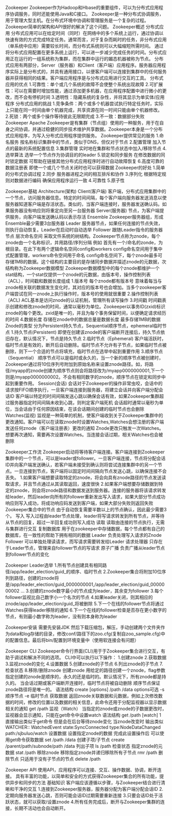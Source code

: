 Zookeeper
Zookeeper作为Hadoop和Hbase的重要组件，可以为分布式应用程序协调服务，同时还能使用Java和C接口。
Zookeeper是一种分布式协调服务，用于管理大型主机。在分布式环境中协调和管理服务是一个复杂的过程。Zookeeper简单的架构和API很好的解决了这个问题。
Zookeeper概述
分布式应用
分布式应用可以在给定时间（同时）在网络中的多个系统上运行，通过协调以快速有效的方式完成特定任务。通常而言，对于复杂而耗时的任务，非分布式应用（单系统中应用）需要较长时间，而分布式系统则可以大幅缩短所需时间。
通过将分布式应用配置在更多系统上运行，可以进一步减少完成任务的时间。分布式应用正在运行的一组系统称为集群，而在集群中运行的媚态机器被称为节点。
分布式应用有两部分，Server（服务器）和Client（客户端）应用程序。服务器应用程序实际上是分布式的，并具有通用接口，以便客户端可以连接到集群中的任何服务器并获得相同的结果。客户端应用程序是与分布式应用进行交互的工具。
分布式应用的优点
1.可靠性：单个或几个系统的故障不会使整个系统出现故障
2.可扩展性：可以在需要时增加性能，通过添加更多机器，在应用程序配置中进行微小的更改，而不会有停机时间
3.透明性：隐藏系统的复杂性，并将其显示为单实体/应用程序
分布式应用的挑战
1.竞争条件：两个或多个机器尝试执行特定任务时，实际上只能在同一时间由单个机器完成，共享资源在同一时间只能由单个机器修改。
2.死锁：两个或多个操作等待彼此无限期完成
3.不一致：数据部分失败
Zookeeper
Apache Zookeeper是有集群（节点组）使用的一种服务，用于在自身之间协调，并通过稳健的同步技术维护共享数据。Zookeeper本身是一个分布式应用程序，为写入分布式应用程序提供服务。
Zookeeper提供常见的服务
1.命名服务 按名称标识集群中的节点，类似于DNS，但仅对于节点
2.配置管理 加入节点的最新的系统配置信息
3.集群管理 实时地在集群和节点状态中加入/移除节点
4.选举算法 选举一个节点作为协调目的的leader
5.锁定和同步服务 在修改数据的同时锁定数据 可帮助在链接其他分布式应用程序时进行自动故障恢复
6.高度可靠的数据注册表 即使一个或几个节点关闭时也可以获得数据
Zookeeper的好处
1.简单的分布式协调过程
2.同步 服务器进程之间的相互排斥和协作
3.序列化 根据特定规则对数据进行编码 确保应用程序运行一致
4.可靠性
5.原子性

Zookeeper基础
Architecture(架构)
Client(客户端)     客户端，分布式应用集群中的一个节点，访问服务器信息。特定的时间间隔，每个客户端向服务器发送消息以使服务器知道客户端是存活状态。类似的，当客户端连接时，服务器发送确认码。如果服务器没有响应则将重定向至另一台服务器
Server(服务器)     节点，为客户端提供服务，向客户端发送确认码以表示存活
Ensemble           Zookeeper服务器组，形成Ensemble最少需要3台服务器
Leader             服务器节点，如果任何连接的节点失效，则执行自动恢复。Leader在启动时自动选举
Follower           跟随Leader指令的服务器节点
层次命名空间
采取文件系统的树结构。Zookeeper节点称为znode，每个znode由一个名称标识，并用路径/序列分隔
例如
首先有一个/命名的zonde，为根目录。在此下有两个逻辑命名空间config和workers
config命名空间用于集中式配置管理，workers命令空间用于命名
config命名空间下，每个znode最多可存储1MB的数据。这个结构的主要目的是存储同步数据并描述znode的元数据，次结构称为Zookeeper数据模型
Zookeeper数据模型中的每个znode都维护一个stat结构，一个stat仅提供一个znode的元数据，由版本号，操作控制列表（ACL），时间戳和数据长度组成
1.版本号 每个znode都有版本号 意味着每当与znode相关联的数据发生变化时，其对应的版本号也会增加。当多个zookeeper客户端尝试在同一znode上执行操作时，版本号的使用就很重要
2.操作控制列表（ACL) ACL基本是访问znode的认证机制，管理所有读写操作
3.时间戳 时间戳表示创建和修改znode的时间，通常以毫秒为单位。Zookeeper以事务ID(zxid)标识znode的每个更改。zxid是唯一的，并且为每个事务保留时间，以便确定请求经历的时间
4.数据长度 存储在znode中的数据总量是数据长度 最多存储1MB的数据
Znode的类型
分为Persistent持久节点，Sequential顺序节点，ephemeral临时节点
1.持久节点(Persistent) 即使在创建该znode的客户端断开连接后，持久节点依旧存在，默认情况下，节点是持久节点
2.临时节点（Ephemeral) 客户端活跃时，临时节点是有效的，断开后自动删除。临时节点不允许有子节点，如果临时节点被删除，则下一个合适的节点将填充，临时节点在选举中起到重要作用
3.顺序节点（Sequential） 顺序节点可以是临时或永久的，当一个新的顺序节点被创建时，Zookeeper通过将10位序列号附加到原始名称来设置znode路径。如，将路径/myapp的znode创建为顺序节点则会将路径改为/myapp0000000001,下一个则是/myapp0000000002。不会有相同数字的znode，顺序节点在锁定和同步中起到重要作用。
Session(会话)
会话对于Zookeeper的操作非常虫咬，会话中的请求按FIFO顺序执行，一旦客户端连接到服务器，将建立会话并向客户端分配会话ID
客户端以特定的时间间隔发送心跳以确保会话有效，如果Zookeeper集群超过服务器指定时间间隔未收到心跳，则判定客户端死机
会话超时通常以毫秒为单位，当会话由于任何原因结束，在该会话期间创建的临时节点也会删除
Watches(监视)
监视是一种简单的机制，使客户端收到关于Zookeeper集群中的更改通知。客户端可以在读取znode时设置Watches,Watches会想注册的客户端发送任何znode（客户端注册表）更改的通知
Znode更改只触发一次Watches。想要再次通知，需要再次设置Watches。当连接会话过期，相关Watches也会被删除

Zookeeper工作流
Zookeeper启动将等待客户端连接。客户端连接到Zookeeper集群中的一个节点，可以是leader或follower。一旦客户端连接，节点将分配会话ID并向客户端发送确认，若客户端未接受到确认则将尝试连接集群中的另一个节点。一旦连接到节点，客户端将以固定时间间隔向节点发送心跳，以确保连接不会丢失。
1.如果客户端想要读取特定的znode，将会向具有znode路径的节点发送读取请求，并且节点通过从其读取返回，速度很快
2.如果客户端想要存储数据到特定的znode，则会将znode路径和数据发送到服务器。连接的服务器将该请求转发给leader，然后leader向所有的follower重新发出写入请求，如果大部分节点成功响应则写入成功，将成功响应码发送到客户端，如果大部分失败则返回失败
Zookeeper集合中的节点
由于自动恢复需要半数以上的节点确认，因此最少需要3个。
写入      写入过程由leader节点处理，leader将写请求转发到所有节点，并等待从节点的回复，超过一半回复成功则写入成功
读取      读取由连接的节点执行，无需与集群进行交互
复制数据库 用于在zookeeper中存储数据，每个节点都有自己的数据库，在一致性的帮助下拥有相同的数据
Leader    负责处理写入请求的Znode
Follower  可以单独处理读请求，而写请求需要转发给Leader
请求处理器 只存在于Leader节点，管理来自follower节点的写请求
原子广播   负责广播从leader节点到follower节点的变化

Zookeeper Leader选举
1.所有节点创建具有相同路径/app/leader_election/guid_的顺序、临时节点
2.Zookeeper集合将附加10位序列到路径，创建的znode将是/app/leader_election/guid_0000000001,/app/leader_election/guid_0000000002 ...
3.创建的znode数字最小的节点成为leader，其余变为follower
3.每个follower监视比自己数字小一个名次的节点
4.如果leader关闭，则其相应的znode/app/leader_election/guid_将被删除
5.下一个在线的follower节点将通过Watches获得leader移除的通知
6.下一个在线的follower检查是否存在更小数字的节点，有则最小数字称为leader，没有则本身称为leader

Zookeeper安装
需要先安装JDK
然后下载压缩包，解压，手动创建两个文件夹作为data和log存储的目录，修改conf/路径下的zoo.cfg(复制自zoo_sample.cfg)中的配置信息。最后将bin/配置到环境变量中（使用软连接会有问题）

Zookeeper CLI
Zookeeper命令行界面(CLI)用于于Zookeeper集合进行交互，有助于调试和解决不同的选项。
CLI中可以执行以下操作：
1.创建znode
2.获取数据
3.监视znode的变化
4.设置数据
5.创建znode的子节点
6.列出znode的子节点
7.检查状态
8.移除/删除znode
创建znode
用给定的路径创建一个znode，flag参数指定创建的znode是顺序的，永久的还是临时的。默认情况下，所有znode都是持久的。
当会话过期或客户端断开连接时，临时节点将被自动删除
顺序节点保证znode路径将是唯一的。
语法结构
create [options] /path /data
options可选
-s 顺序节点
-e 临时节点
获取数据
返回znode关联数据和元数据，例如上次修改数据的时间，修改的位置以及数据的相关信息，此命令还用于分配监视器以显示数据相关的通知
get /path 
监视（Watch）
当指定的znode或znode的子数据更改时，监视器会显示通知，只能在get命令中设置watch
语法结构
get /path [watch] 1
直接输出类似于get命令 但是会在后台等待znode变化
当znode改变时 输出类似
WATCHER::
WatchedEvent state:SyncConnected type:NodeDataChanged path:/sjbuluo/watch
设置数据
设置指定znode的数据 完成此设置操作后 可以使用get命令获取数据
set /path /data
创建子项/子节点
create /parent/path/subnode/path /data
列出子项
ls /path
检查状态
指定znode的元数据
stat /path
移除znode
移除指定znode并递归移除所有子节点
rmr /path
删除节点
只适用于没有子节点的节点
delete /path

Zookeeper API
使用API，应用程序可以连接、交互、操作数据、协调，断开连接。
具有丰富的功能，以简单和安全的方式获得Zookeeper集合的所有功能，提供异步和同步的方法
基础知识
客户端应该遵循以步骤，与Zookeeper结合进行清晰和干净的交互
1.连接到Zookeeper服务器，服务器分配为客户端分配会话ID
2.定期向服务器发送心跳，否则可能会话ID过期需要重新连接
3.只要会话ID处于活跃状态，就可以获取/设置znode
4.所有任务完成后，断开与Zookeeper集群的连接，长期不活动也会自动断开。
